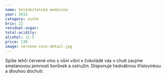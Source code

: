 ```yaml
---
name: Velkobítešská medovina
year: 2015
category: suché
brix: 22
residual-sugar: 
total-acidity: 
alcohol: 12.5
price: 130
image: cervene-vino-detail.jpg
---
```


Spíše lehčí červené víno s vůní višní v čokoládě vás v chuti zaujme smetanovou jemností borůvek a ostružin. Disponuje hedvábnou tříslovinkou a dlouhou dochutí.